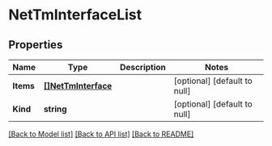 # NetTmInterfaceList

## Properties
Name | Type | Description | Notes
------------ | ------------- | ------------- | -------------
**Items** | [**[]NetTmInterface**](net_tmInterface.md) |  | [optional] [default to null]
**Kind** | **string** |  | [optional] [default to null]

[[Back to Model list]](../README.md#documentation-for-models) [[Back to API list]](../README.md#documentation-for-api-endpoints) [[Back to README]](../README.md)


